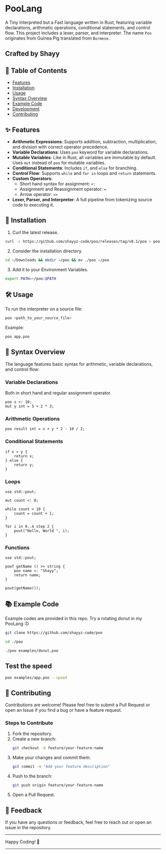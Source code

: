 # PooLang

A Tiny Interpreted but a Fast language written in Rust, featuring variable declarations, arithmetic operations, conditional statements, and control flow. This project includes a lexer, parser, and interpreter. The name `Poo` originates from Guinea Pig translated from `Burmese`.

## Crafted by **Shayy**

## 📜 Table of Contents

- [Features](#features)
- [Installation](#installation)
- [Usage](#usage)
- [Syntax Overview](#syntax-overview)
- [Example Code](#example-code)
- [Development](#development)
- [Contributing](#contributing)

## ✨ Features

- **Arithmetic Expressions**: Supports addition, subtraction, multiplication, and division with correct operator precedence.
- **Variable Declarations**: Uses `poo` keyword for variable declarations.
- **Mutable Variables**: Like in Rust, all variables are immutable by default. Uses `mut` instead of `poo` for mutable variables.
- **Conditional Statements**: Includes `if`, and `else` for branching.
- **Control Flow**: Supports `while` and `for in` loops and `return` statements.
- **Custom Operators**:
  - Short hand syntax for assignment: `<:`
  - Assignment and Reassignment operator: `=`
  - Arrow operator: `>>`
- **Lexer, Parser, and Interpreter**: A full pipeline from tokenizing source code to executing it.

## 🚀 Installation

1. Curl the latest release.

```bash
curl -L https://github.com/shayyz-code/poo/releases/tag/v0.1/poo > poo
```

2. Consider the installation directory.

```bash
cd ~/Downloads && mkdir ~/poo && mv ./poo ~/poo
```

3. Add it to your Environment Variables.

```bash
export PATH=~/poo:$PATH
```

## 🛠️ Usage

To run the interpreter on a source file:

```bash
poo <path_to_your_source_file>
```

Example:

```bash
poo app.poo
```

## 📝 Syntax Overview

The language features basic syntax for arithmetic, variable declarations, and control flow:

### **Variable Declarations**

Both in short hand and regular assignment operator.

```poo
poo x <: 10;
mut y int = 5 + 2 * 3;
```

### **Arithmetic Operations**

```poo
poo result int = x + y * 2 - 10 / 2;
```

### **Conditional Statements**

```poo
if x > y {
    return x;
} else {
    return y;
}
```

### **Loops**

```poo
use std::pout;

mut count <: 0;

while count < 10 {
    count = count + 1;
}

for i in 0..4 step 2 {
    pout("Hello, World ", i);
}
```

### **Functions**

```poo
use std::pout;

poof getName () >> string {
    poo name <: "Shayy";
    return name;
}

pout(getName());
```

## 📚 Example Code

Example codes are provided in this repo.
Try a rotating donut in my PooLang :D

```bash
git clone https://github.com/shayyz-code/poo

```

```bash
cd ./poo

```

```bash
./poo examples/donut.poo

```

## Test the speed

```bash
poo examples/app.poo --speed
```

## 🤝 Contributing

Contributions are welcome! Please feel free to submit a Pull Request or open an Issue if you find a bug or have a feature request.

### Steps to Contribute

1. Fork the repository.
2. Create a new branch:
   ```bash
   git checkout -b feature/your-feature-name
   ```
3. Make your changes and commit them:
   ```bash
   git commit -m "Add your feature description"
   ```
4. Push to the branch:
   ```bash
   git push origin feature/your-feature-name
   ```
5. Open a Pull Request.

## 💬 Feedback

If you have any questions or feedback, feel free to reach out or open an issue in the repository.

---

Happy Coding! 🎉

---
